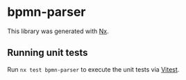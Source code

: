 # bpmn-parser

This library was generated with [Nx](https://nx.dev).

## Running unit tests

Run `nx test bpmn-parser` to execute the unit tests via [Vitest](https://vitest.dev/).
